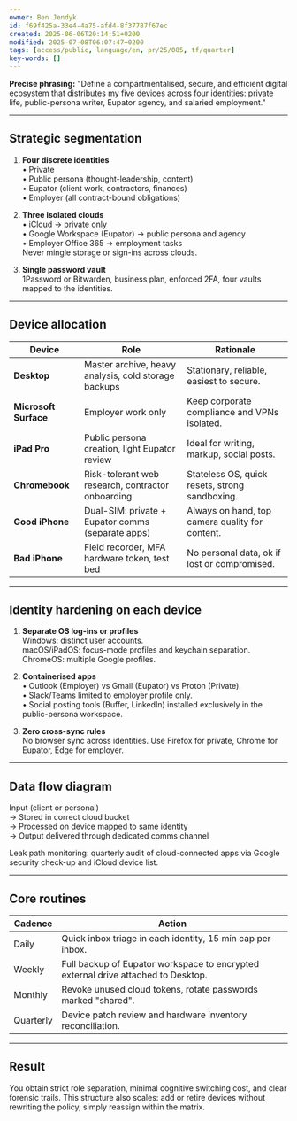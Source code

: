 ```yaml
---
owner: Ben Jendyk
id: f69f425a-33e4-4a75-afd4-8f37787f67ec
created: 2025-06-06T20:14:51+0200
modified: 2025-07-08T06:07:47+0200
tags: [access/public, language/en, pr/25/085, tf/quarter]
key-words: []
---
```


**Precise phrasing:** "Define a compartmentalised, secure, and efficient digital ecosystem that distributes my five devices across four identities: private life, public-persona writer, Eupator agency, and salaried employment."
* * *

## Strategic segmentation

1. **Four discrete identities**  
• Private  
• Public persona (thought-leadership, content)  
• Eupator (client work, contractors, finances)  
• Employer (all contract-bound obligations)

2. **Three isolated clouds**  
• iCloud → private only  
• Google Workspace (Eupator) → public persona and agency  
• Employer Office 365 → employment tasks  
Never mingle storage or sign-ins across clouds.

3. **Single password vault**  
1Password or Bitwarden, business plan, enforced 2FA, four vaults mapped to the identities.

* * *

## Device allocation

| Device | Role | Rationale | 
| ---- | ---- | ----  |
| **Desktop** | Master archive, heavy analysis, cold storage backups | Stationary, reliable, easiest to secure. | 
| **Microsoft Surface** | Employer work only | Keep corporate compliance and VPNs isolated. | 
| **iPad Pro** | Public persona creation, light Eupator review | Ideal for writing, markup, social posts. | 
| **Chromebook** | Risk-tolerant web research, contractor onboarding | Stateless OS, quick resets, strong sandboxing. | 
| **Good iPhone** | Dual-SIM: private + Eupator comms (separate apps) | Always on hand, top camera quality for content. | 
| **Bad iPhone** | Field recorder, MFA hardware token, test bed | No personal data, ok if lost or compromised. | 
* * *

## Identity hardening on each device

1. **Separate OS log-ins or profiles**  
Windows: distinct user accounts.  
macOS/iPadOS: focus-mode profiles and keychain separation.  
ChromeOS: multiple Google profiles.

2. **Containerised apps**  
• Outlook (Employer) vs Gmail (Eupator) vs Proton (Private).  
• Slack/Teams limited to employer profile only.  
• Social posting tools (Buffer, LinkedIn) installed exclusively in the public-persona workspace.

3. **Zero cross-sync rules**  
No browser sync across identities. Use Firefox for private, Chrome for Eupator, Edge for employer.

* * *

## Data flow diagram

Input (client or personal)  
→ Stored in correct cloud bucket  
→ Processed on device mapped to same identity  
→ Output delivered through dedicated comms channel

Leak path monitoring: quarterly audit of cloud-connected apps via Google security check-up and iCloud device list.

* * *

## Core routines

| Cadence | Action | 
| ---- | ----  |
| Daily | Quick inbox triage in each identity, 15 min cap per inbox. | 
| Weekly | Full backup of Eupator workspace to encrypted external drive attached to Desktop. | 
| Monthly | Revoke unused cloud tokens, rotate passwords marked "shared". | 
| Quarterly | Device patch review and hardware inventory reconciliation. | 

* * *

## Result

You obtain strict role separation, minimal cognitive switching cost, and clear forensic trails. This structure also scales: add or retire devices without rewriting the policy, simply reassign within the matrix.
